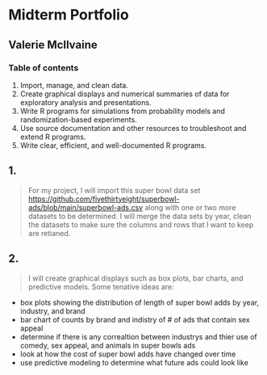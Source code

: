 # Midterm Portfolio
## Valerie McIlvaine
### Table of contents
1. Import, manage, and clean data.
2. Create graphical displays and numerical summaries of data for exploratory analysis and presentations.
3. Write R programs for simulations from probability models and randomization-based experiments.
4. Use source documentation and other resources to troubleshoot and extend R programs.
5. Write clear, efficient, and well-documented R programs.

## 1.
> For my project, I will import this super bowl data set https://github.com/fivethirtyeight/superbowl-ads/blob/main/superbowl-ads.csv 
along with one or two more datasets to be determined. I will merge the data sets by year, clean the datasets to make sure the columns and rows that I want to keep are retianed. 
## 2.
> I will create graphical displays such as box plots, bar charts, and predictive models.
> Some tenative ideas are:
-  box plots showing the distribution of length of super bowl adds by year, industry, and brand
-  bar chart of counts by brand and indistry of # of ads that contain sex appeal
-  determine if there is any correaltion between industrys and thier use of comedy, sex appeal, and animals in super bowls ads
-  look at how the cost of super bowl adds have changed over time
-  use predictive modeling to determine what future ads could look like
